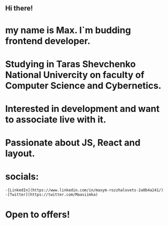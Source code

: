 ## Hi there! 
# my name is Max. I`m budding frontend developer. 

# Studying in Taras Shevchenko National Univercity on faculty of Computer Science and Cybernetics.
# Interested in development and want to associate live with it.
# Passionate about JS, React and layout.
# socials:
    -[LinkedIn](https://www.linkedin.com/in/maxym-rozzhalovets-2a0b4a241/)
    -[Twitter](https://twitter.com/Maasiimka)
  
# Open to offers!


<!---
maasiimka/maasiimka is a ✨ special ✨ repository because its `README.md` (this file) appears on your GitHub profile.
You can click the Preview link to take a look at your changes.
--->
